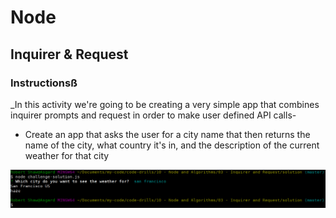 # Node

## Inquirer & Request

### Instructionsß

_In this activity we're going to be creating a very simple app that combines inquirer prompts and request in order to make user defined API calls-

* Create an app that asks the user for a city name that then returns the name of the city, what country it's in, and the description of the current weather for that city

![Weather](01.PNG)
